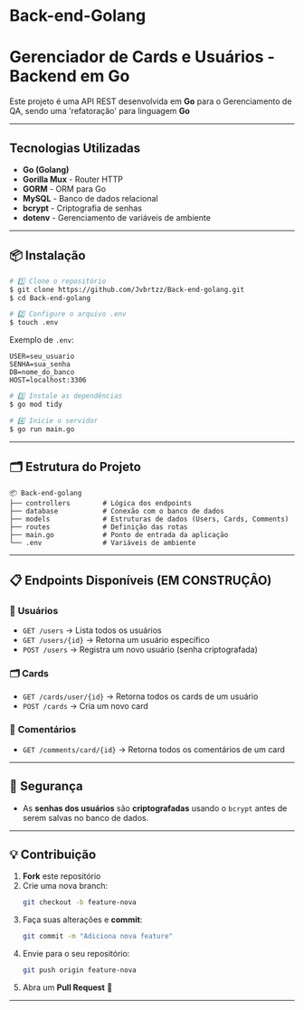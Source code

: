 # Back-end-Golang
 
#  **Gerenciador de Cards e Usuários - Backend em Go**

Este projeto é uma API REST desenvolvida em **Go** para o Gerenciamento de QA, sendo uma 'refatoração' para linguagem **Go**

---

##  **Tecnologias Utilizadas**

- **Go (Golang)** 
- **Gorilla Mux** - Router HTTP
- **GORM** - ORM para Go
- **MySQL** - Banco de dados relacional
- **bcrypt** - Criptografia de senhas
- **dotenv** - Gerenciamento de variáveis de ambiente

---

## 📦 **Instalação**

```bash
# 1️⃣ Clone o repositório
$ git clone https://github.com/Jvbrtzz/Back-end-golang.git
$ cd Back-end-golang

# 2️⃣ Configure o arquivo .env
$ touch .env
```

Exemplo de `.env`:

```env
USER=seu_usuario
SENHA=sua_senha
DB=nome_do_banco
HOST=localhost:3306
```

```bash
# 3️⃣ Instale as dependências
$ go mod tidy

# 4️⃣ Inicie o servidor
$ go run main.go
```

---

## 🗂️ **Estrutura do Projeto**

```
📦 Back-end-golang
├── controllers        # Lógica dos endpoints
├── database           # Conexão com o banco de dados
├── models             # Estruturas de dados (Users, Cards, Comments)
├── routes             # Definição das rotas
├── main.go            # Ponto de entrada da aplicação
└── .env               # Variáveis de ambiente
```

---

## 📋 **Endpoints Disponíveis** (**EM CONSTRUÇÂO**)

### 🔐 **Usuários**

- `GET /users` → Lista todos os usuários
- `GET /users/{id}` → Retorna um usuário específico
- `POST /users` → Registra um novo usuário (senha criptografada)

### 🗂️ **Cards**

- `GET /cards/user/{id}` → Retorna todos os cards de um usuário
- `POST /cards` → Cria um novo card

### 💬 **Comentários**

- `GET /comments/card/{id}` → Retorna todos os comentários de um card

---

## 🔐 **Segurança**

- As **senhas dos usuários** são **criptografadas** usando o `bcrypt` antes de serem salvas no banco de dados.

---

## 💡 **Contribuição**

1. **Fork** este repositório
2. Crie uma nova branch:
   ```bash
   git checkout -b feature-nova
   ```
3. Faça suas alterações e **commit**:
   ```bash
   git commit -m "Adiciona nova feature"
   ```
4. Envie para o seu repositório:
   ```bash
   git push origin feature-nova
   ```
5. Abra um **Pull Request** 🚀

---

##

